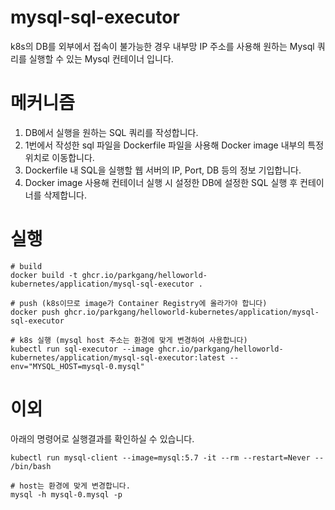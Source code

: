 # mysql-sql-executor

k8s의 DB를 외부에서 접속이 불가능한 경우 내부망 IP 주소를 사용해 원하는 Mysql 쿼리를 실행할 수 있는 Mysql 컨테이너 입니다.

# 메커니즘

1. DB에서 실행을 원하는 SQL 쿼리를 작성합니다.
2. 1번에서 작성한 sql 파일을 Dockerfile 파일을 사용해 Docker image 내부의 특정 위치로 이동합니다.
3. Dockerfile 내 SQL을 실행할 웹 서버의 IP, Port, DB 등의 정보 기입합니다.
4. Docker image 사용해 컨테이너 실행 시 설정한 DB에 설정한 SQL 실행 후 컨테이너를 삭제합니다.

# 실행

```shell
# build
docker build -t ghcr.io/parkgang/helloworld-kubernetes/application/mysql-sql-executor .

# push (k8s이므로 image가 Container Registry에 올라가야 합니다)
docker push ghcr.io/parkgang/helloworld-kubernetes/application/mysql-sql-executor

# k8s 실행 (mysql host 주소는 환경에 맞게 변경하여 사용합니다)
kubectl run sql-executor --image ghcr.io/parkgang/helloworld-kubernetes/application/mysql-sql-executor:latest --env="MYSQL_HOST=mysql-0.mysql"
```

# 이외

아래의 명령어로 실행결과를 확인하실 수 있습니다.

```shell
kubectl run mysql-client --image=mysql:5.7 -it --rm --restart=Never -- /bin/bash

# host는 환경에 맞게 변경합니다.
mysql -h mysql-0.mysql -p
```
